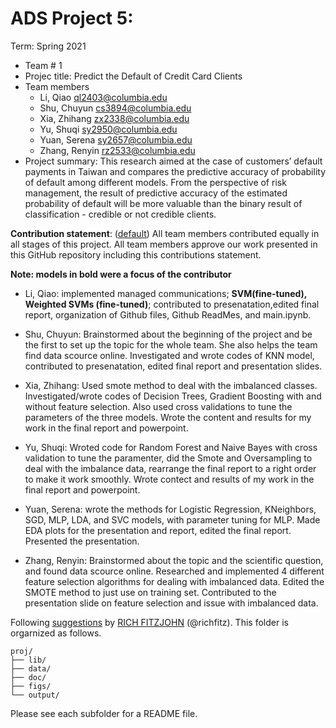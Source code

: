 # ADS Project 5: 

Term: Spring 2021
+ Team # 1
+ Projec title: Predict the Default of Credit Card Clients
+ Team members
	+ Li, Qiao ql2403@columbia.edu
	+ Shu, Chuyun cs3894@columbia.edu
	+ Xia, Zhihang zx2338@columbia.edu
	+ Yu, Shuqi sy2950@columbia.edu
	+ Yuan, Serena sy2657@columbia.edu
	+ Zhang, Renyin rz2533@columbia.edu
+ Project summary: This research aimed at the case of customers’ default payments in Taiwan and compares the predictive accuracy of probability of default among different models. From the perspective of risk management, the result of predictive accuracy of the estimated probability of default will be more valuable than the binary result of classification - credible or not credible clients. 
	
**Contribution statement**: ([default](doc/a_note_on_contributions.md)) All team members contributed equally in all stages of this project. All team members approve our work presented in this GitHub repository including this contributions statement. 


**Note: models in bold were a focus of the contributor**
+ Li, Qiao: implemented managed communications; **SVM(fine-tuned), Weighted SVMs (fine-tuned)**; contributed to presenatation,edited final report, organization of Github files, Github ReadMes, and main.ipynb.

+ Shu, Chuyun: Brainstormed about the beginning of the project and be the first to set up the topic for the whole team. She also helps the team find data scource online. Investigated and wrote codes of KNN model, contributed to presenatation, edited final report and presentation slides. 

+ Xia, Zhihang: Used smote method to deal with the imbalanced classes. Investigated/wrote codes of Decision Trees, Gradient Boosting with and without feature selection. Also used cross validations to tune the parameters of the three models. Wrote the content and results for my work in the final report and powerpoint.

+ Yu, Shuqi: Wroted code for Random Forest and Naive Bayes with cross validation to tune the paramenter, did the Smote and Oversampling to deal with the imbalance data, rearrange the final report to a right order to make it work smoothly. Wrote contect and results of my work in the final report and powerpoint.

+ Yuan, Serena: wrote the methods for Logistic Regression, KNeighbors, SGD, MLP, LDA, and SVC models, with parameter tuning for MLP. Made EDA plots for the presentation and report, edited the final report.  Presented the presentation. 

+ Zhang, Renyin: Brainstormed about the topic and the scientific question, and found data scource online. Researched and implemented 4 different feature selection algorithms for dealing with imbalanced data. Edited the SMOTE method to just use on training set. Contributed to the presentation slide on feature selection and issue with imbalanced data.

Following [suggestions](http://nicercode.github.io/blog/2013-04-05-projects/) by [RICH FITZJOHN](http://nicercode.github.io/about/#Team) (@richfitz). This folder is orgarnized as follows.

```
proj/
├── lib/
├── data/
├── doc/
├── figs/
└── output/
```

Please see each subfolder for a README file.
